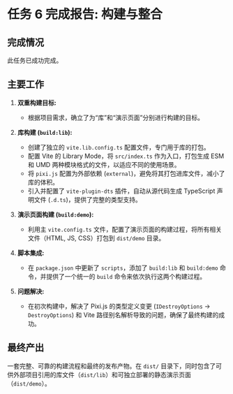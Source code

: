 # 任务 6 完成报告: 构建与整合

## 完成情况
此任务已成功完成。

## 主要工作
1.  **双重构建目标:**
    -   根据项目需求，确立了为“库”和“演示页面”分别进行构建的目标。

2.  **库构建 (`build:lib`):**
    -   创建了独立的 `vite.lib.config.ts` 配置文件，专门用于库的打包。
    -   配置 Vite 的 Library Mode，将 `src/index.ts` 作为入口，打包生成 ESM 和 UMD 两种模块格式的文件，以适应不同的使用场景。
    -   将 `pixi.js` 配置为外部依赖 (`external`)，避免将其打包进库文件，减小了库的体积。
    -   引入并配置了 `vite-plugin-dts` 插件，自动从源代码生成 TypeScript 声明文件 (`.d.ts`)，提供了完整的类型支持。

3.  **演示页面构建 (`build:demo`):**
    -   利用主 `vite.config.ts` 文件，配置了演示页面的构建过程，将所有相关文件（HTML, JS, CSS）打包到 `dist/demo` 目录。

4.  **脚本集成:**
    -   在 `package.json` 中更新了 `scripts`，添加了 `build:lib` 和 `build:demo` 命令，并提供了一个统一的 `build` 命令来依次执行这两个构建过程。

5.  **问题解决:**
    -   在初次构建中，解决了 Pixi.js 的类型定义变更 (`IDestroyOptions` -> `DestroyOptions`) 和 Vite 路径别名解析导致的问题，确保了最终构建的成功。

## 最终产出
一套完整、可靠的构建流程和最终的发布产物。在 `dist/` 目录下，同时包含了可供外部项目引用的库文件（`dist/lib`）和可独立部署的静态演示页面（`dist/demo`）。
